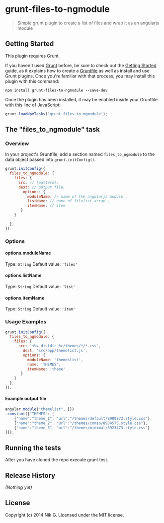 # grunt-files-to-ngmodule

> Simple grunt plugin to create a list of files and wrap it as an angularjs module

## Getting Started
This plugin requires Grunt.

If you haven't used [Grunt](http://gruntjs.com/) before, be sure to check out the [Getting Started](http://gruntjs.com/getting-started) guide, as it explains how to create a [Gruntfile](http://gruntjs.com/sample-gruntfile) as well as install and use Grunt plugins. Once you're familiar with that process, you may install this plugin with this command:

```shell
npm install grunt-files-to-ngmodule --save-dev
```

Once the plugin has been installed, it may be enabled inside your Gruntfile with this line of JavaScript:

```js
grunt.loadNpmTasks('grunt-files-to-ngmodule');
```

## The "files_to_ngmodule" task

### Overview
In your project's Gruntfile, add a section named `files_to_ngmodule` to the data object passed into `grunt.initConfig()`.

```js
grunt.initConfig({
  files_to_ngmodule: {
    files: {
      src: // [pattern],
      dest: // output file,
        options: {
          moduleName: // name of the angularjs module ,
          listName: // name of filelist array ,
          itemName: // item
       }
    }

  },
})
```

### Options

#### options.moduleName
Type: `String`
Default value: `'files'`

#### options.listName
Type: `String`
Default value: `'list'`

#### options.itemName
Type: `String`
Default value: `'item'`

### Usage Examples

```js
grunt.initConfig({
  files_to_ngmodule: {
    files: {
      src: '<%= distdir %>/themes/*/*.css',
        dest: 'src/app/themelist.js',
        options: {
          moduleName: 'themeslist',
          name: 'THEMES',
          itemName: 'theme'
       }
    }
  },
});
```
#### Example output file

```js
angular.module("themelist", [])
.constant({"THEMES": [
    {"name":"theme_1", "url":"/themes/default/8909873.style.css"},
    {"name":"theme_2", "url":"/themes/comso/8934573.style.css"},
    {"name":"theme_3", "url":"/themes/minimal/8923473.style.css"}
]});

```

## Running the tests

After you have cloned the repo execute grunt test.

## Release History
_(Nothing yet)_

## License
Copyright (c) 2014 Nik G. Licensed under the MIT license.
